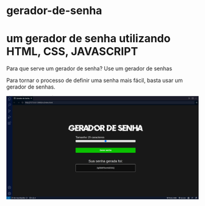 # gerador-de-senha
# um gerador de senha utilizando HTML, CSS, JAVASCRIPT

Para que serve um gerador de senha?
Use um gerador de senhas

Para tornar o processo de definir uma senha mais fácil, basta usar um gerador de senhas.


![Alt text](images/print.png)

